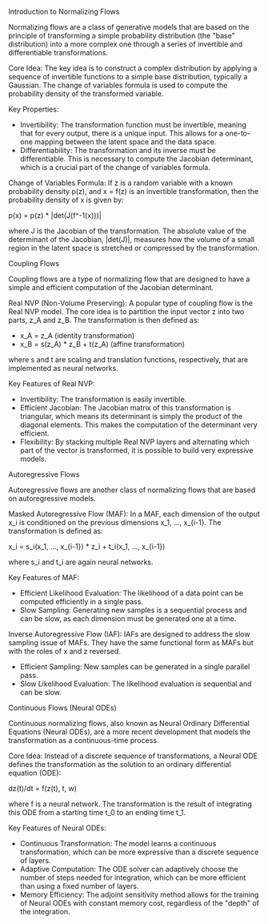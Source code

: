 Introduction to Normalizing Flows

  Normalizing flows are a class of generative models that are based on the
  principle of transforming a simple probability distribution (the "base"
  distribution) into a more complex one through a series of invertible and
  differentiable transformations.

  Core Idea:
  The key idea is to construct a complex distribution by applying a sequence of
  invertible functions to a simple base distribution, typically a Gaussian. The
  change of variables formula is used to compute the probability density of the
  transformed variable.

  Key Properties:
   * Invertibility: The transformation function must be invertible, meaning that
     for every output, there is a unique input. This allows for a one-to-one
     mapping between the latent space and the data space.
   * Differentiability: The transformation and its inverse must be differentiable.
      This is necessary to compute the Jacobian determinant, which is a crucial
     part of the change of variables formula.

  Change of Variables Formula:
  If z is a random variable with a known probability density p(z), and x = f(z)
  is an invertible transformation, then the probability density of x is given
  by:

  p(x) = p(z) * |det(J(f^-1(x)))|

  where J is the Jacobian of the transformation. The absolute value of the
  determinant of the Jacobian, |det(J)|, measures how the volume of a small
  region in the latent space is stretched or compressed by the transformation.

  Coupling Flows

  Coupling flows are a type of normalizing flow that are designed to have a
  simple and efficient computation of the Jacobian determinant.

  Real NVP (Non-Volume Preserving):
  A popular type of coupling flow is the Real NVP model. The core idea is to
  partition the input vector z into two parts, z_A and z_B. The transformation
  is then defined as:

   * x_A = z_A (identity transformation)
   * x_B = s(z_A) * z_B + t(z_A) (affine transformation)

  where s and t are scaling and translation functions, respectively, that are
  implemented as neural networks.

  Key Features of Real NVP:
   * Invertibility: The transformation is easily invertible.
   * Efficient Jacobian: The Jacobian matrix of this transformation is triangular,
     which means its determinant is simply the product of the diagonal elements.
     This makes the computation of the determinant very efficient.
   * Flexibility: By stacking multiple Real NVP layers and alternating which part
     of the vector is transformed, it is possible to build very expressive models.


  Autoregressive Flows

  Autoregressive flows are another class of normalizing flows that are based on
  autoregressive models.


  Masked Autoregressive Flow (MAF):
  In a MAF, each dimension of the output x_i is conditioned on the previous
  dimensions x_1, ..., x_{i-1}. The transformation is defined as:

  x_i = s_i(x_1, ..., x_{i-1}) * z_i + t_i(x_1, ..., x_{i-1})

  where s_i and t_i are again neural networks.

  Key Features of MAF:
   * Efficient Likelihood Evaluation: The likelihood of a data point can be
     computed efficiently in a single pass.
   * Slow Sampling: Generating new samples is a sequential process and can be
     slow, as each dimension must be generated one at a time.

  Inverse Autoregressive Flow (IAF):
  IAFs are designed to address the slow sampling issue of MAFs. They have the
  same functional form as MAFs but with the roles of x and z reversed.

   * Efficient Sampling: New samples can be generated in a single parallel pass.
   * Slow Likelihood Evaluation: The likelihood evaluation is sequential and can
     be slow.

  Continuous Flows (Neural ODEs)

  Continuous normalizing flows, also known as Neural Ordinary Differential
  Equations (Neural ODEs), are a more recent development that models the
  transformation as a continuous-time process.

  Core Idea:
  Instead of a discrete sequence of transformations, a Neural ODE defines the
  transformation as the solution to an ordinary differential equation (ODE):

  dz(t)/dt = f(z(t), t, w)

  where f is a neural network. The transformation is the result of integrating
  this ODE from a starting time t_0 to an ending time t_1.

  Key Features of Neural ODEs:
   * Continuous Transformation: The model learns a continuous transformation,
     which can be more expressive than a discrete sequence of layers.
   * Adaptive Computation: The ODE solver can adaptively choose the number of
     steps needed for integration, which can be more efficient than using a fixed
     number of layers.
   * Memory Efficiency: The adjoint sensitivity method allows for the training of
     Neural ODEs with constant memory cost, regardless of the "depth" of the
     integration.